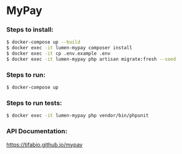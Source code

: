 # MyPay

### Steps to install:

```sh
$ docker-compose up --build
$ docker exec -it lumen-mypay composer install
$ docker exec -it cp .env.example .env
$ docker exec -it lumen-mypay php artisan migrate:fresh --seed
```

### Steps to run:
```sh
$ docker-compose up
```

### Steps to run tests:

```sh
$ docker exec -it lumen-mypay php vendor/bin/phpunit
```

### API Documentation:
https://tifabio.github.io/mypay